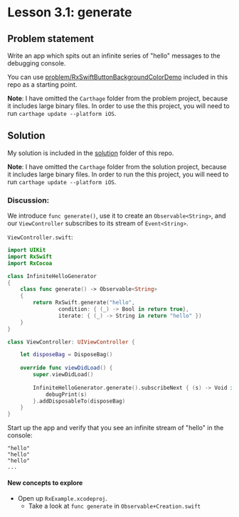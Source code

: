 # Lesson 3.1: generate

## Problem statement

Write an app which spits out an infinite series of "hello" messages to the debugging console.

You can use [problem/RxSwiftButtonBackgroundColorDemo](problem/RxSwiftButtonBackgroundColorDemo) included in this repo as a starting point.

**Note**: I have omitted the `Carthage` folder from the problem project, because it includes large binary files.  In order to use the this project, you will need to run `carthage update --platform iOS`.

## Solution

My solution is included in the [solution](solution) folder of this repo.

**Note**: I have omitted the `Carthage` folder from the solution project, because it includes large binary files.  In order to run the this project, you will need to run `carthage update --platform iOS`.

### Discussion:

We introduce `func generate()`, use it to create an `Observable<String>`, and our `ViewController` subscribes to its stream of `Event<String>`.

`ViewController.swift`:

```swift
import UIKit
import RxSwift
import RxCocoa

class InfiniteHelloGenerator
{
    class func generate() -> Observable<String>
    {
        return RxSwift.generate("hello",
                condition: { (_) -> Bool in return true},
                iterate: { (_) -> String in return "hello" })
    }
}

class ViewController: UIViewController {

    let disposeBag = DisposeBag()
    
    override func viewDidLoad() {
        super.viewDidLoad()
        
        InfiniteHelloGenerator.generate().subscribeNext { (s) -> Void in
            debugPrint(s)
        }.addDisposableTo(disposeBag)
    }
}
```

Start up the app and verify that you see an infinite stream of "hello" in the console:

```
"hello"
"hello"
"hello"
...
```

#### New concepts to explore

* Open up `RxExample.xcodeproj`.
  * Take a look at `func generate` in `Observable+Creation.swift`
